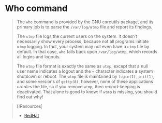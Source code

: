 
# Who command
> The `who` command is provided by the GNU coreutils package, and its primary job is to parse the `/var/log/utmp` file and report its findings.
> 
> The `utmp` file logs the current users on the system. It doesn’t necessarily show every process, because not all programs initiate `utmp` logging. In fact, your system may not even have a `utmp` file by default. In that case, `who` falls back upon `/var/log/wtmp`, which records all logins and logouts.
> 
> The `wtmp` file format is exactly the same as `utmp`, except that a null user name indicates a logout and the `~` character indicates a system shutdown or reboot. The `wtmp` file is maintained by `login(1)`, `init(1)`, and some versions of `getty(8)`, however, none of these applications _creates_ the file, so if you remove `wtmp`, then record-keeping is deactivated. That alone is good to know: if `wtmp` is missing, you should find out why!


> [!Resources]
> - [RedHat](https://www.redhat.com/sysadmin/monitor-users-linux)
